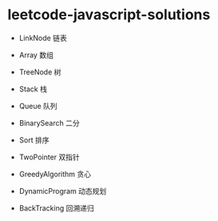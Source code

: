 # leetcode-javascript-solutions

- LinkNode 链表
- Array 数组
- TreeNode 树
- Stack 栈
- Queue 队列

- BinarySearch 二分
- Sort 排序
- TwoPointer 双指针
- GreedyAlgorithm 贪心
- DynamicProgram 动态规划
- BackTracking 回溯递归

